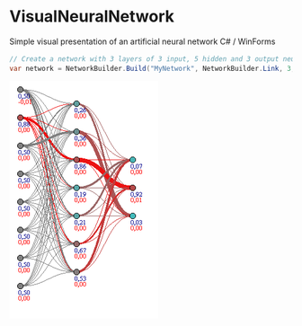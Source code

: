 VisualNeuralNetwork
===================

Simple visual presentation of an artificial neural network
C# / WinForms

```c#
// Create a network with 3 layers of 3 input, 5 hidden and 3 output neurons.
var network = NetworkBuilder.Build("MyNetwork", NetworkBuilder.Link, 3, 5, 3);
```
![Graph](https://raw.githubusercontent.com/mharthoorn/VisualNeuralNetwork/master/ExampleGraph.png)
